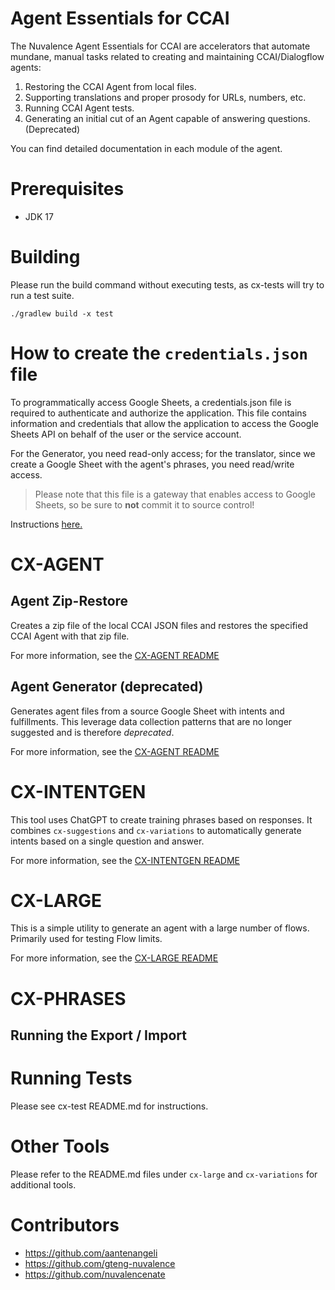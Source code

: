 # Agent Essentials for CCAI
The Nuvalence Agent Essentials for CCAI are accelerators that automate mundane, 
manual tasks related to creating and maintaining CCAI/Dialogflow agents:

1. Restoring the CCAI Agent from local files.
2. Supporting translations and proper prosody for URLs, numbers, etc.
3. Running CCAI Agent tests. 
4. Generating an initial cut of an Agent capable of answering questions. (Deprecated)

You can find detailed documentation in each module of the agent.

# Prerequisites
* JDK 17

# Building

Please run the build command without executing tests, as cx-tests will try to run a test suite.

`./gradlew build -x test`

# How to create the `credentials.json` file
To programmatically access Google Sheets, a credentials.json file is required to authenticate and authorize the 
application. This file contains information and credentials that allow the application to access the Google Sheets API
on behalf of the user or the service account.

For the Generator, you need read-only access; for the translator, since we create a Google Sheet with the
agent's phrases, you need read/write access.

> Please note that this file is a gateway that enables access to Google Sheets, so be sure to **not** commit
it to source control!

Instructions [here.](https://developers.google.com/workspace/guides/configure-oauth-consent)

# CX-AGENT
## Agent Zip-Restore
Creates a zip file of the local CCAI JSON files and restores the specified CCAI Agent with that zip file.

For more information, see the [CX-AGENT README](./cx-agent/README.md)

## Agent Generator (deprecated)
Generates agent files from a source Google Sheet with intents and fulfillments. This leverage data collection patterns 
that are no longer suggested and is therefore *deprecated*.

For more information, see the [CX-AGENT README](./cx-agent/README.md)

# CX-INTENTGEN
This tool uses ChatGPT to create training phrases based on responses. It combines
`cx-suggestions` and `cx-variations` to automatically generate intents based on
a single question and answer.

For more information, see the [CX-INTENTGEN README](./cx-intentgen/README.md)

# CX-LARGE
This is a simple utility to generate an agent with a large number of flows. Primarily used for testing Flow limits.

For more information, see the [CX-LARGE README](./cx-large/README.md)

# CX-PHRASES
## Running the Export / Import


# Running Tests
Please see cx-test README.md for instructions.

# Other Tools
Please refer to the README.md files under `cx-large` and `cx-variations` for additional tools.

# Contributors
* https://github.com/aantenangeli
* https://github.com/gteng-nuvalence
* https://github.com/nuvalencenate